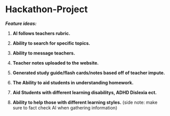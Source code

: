 # Hackathon-Project

_**Feature ideas:​**_

1. **AI follows teachers rubric.**

1. **Ability to search for specific topics​.**

1. **Ability to message teachers.**

1. **Teacher notes uploaded to the website.​**

1. **Generated study guide/flash cards/notes based off of teacher impute.**

1. **The Ability to aid students in understanding homework.**

1. **Aid Students with different learning disabilitys, ADHD Dislexia ect.**

1. **Ability to help those with different learning styles.​**
(side note: make sure to fact check AI when gathering information)

